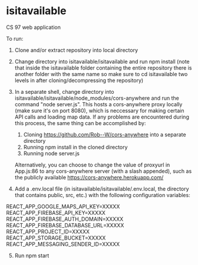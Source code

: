 # isitavailable
CS 97 web application

To run:

1) Clone and/or extract repository into local directory
2) Change directory into isitavailable/isitavailable and run npm install (note that inside the isitavailable folder containing the entire repository there is another folder with the same name so make sure to cd isitavailable two levels in after cloning/decompressing the repository)
3) In a separate shell, change directory into isitavailable/isitavailable/node_modules/cors-anywhere and run the command "node server.js". This hosts a cors-anywhere proxy locally (make sure it's on port 8080), which is neccessary for making certain API calls and loading map data. If any problems are encountered during this process, the same thing can be accomplished by: </br>
	 1. Cloning https://github.com/Rob--W/cors-anywhere into a separate directory</br>
	 2. Running npm install in the cloned directory</br>
	 3. Running node server.js</br>
	 
	 Alternatively, you can choose to change the value of proxyurl in App.js:86 to any cors-anywhere server (with a slash appended), such 	 as the publicly available https://cors-anywhere.herokuapp.com/
4) Add a .env.local file (in isitavailable/isitavailable/.env.local, the directory that contains public, src, etc.) with the following configuration variables:

REACT_APP_GOOGLE_MAPS_API_KEY=XXXXX<br/>
REACT_APP_FIREBASE_API_KEY=XXXXX<br/>
REACT_APP_FIREBASE_AUTH_DOMAIN=XXXXX<br/>
REACT_APP_FIREBASE_DATABASE_URL=XXXXX<br/>
REACT_APP_PROJECT_ID=XXXXX<br/>
REACT_APP_STORAGE_BUCKET=XXXXX<br/>
REACT_APP_MESSAGING_SENDER_ID=XXXXX

5) Run npm start
